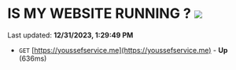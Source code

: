 # IS MY WEBSITE RUNNING ? [![](https://img.shields.io/static/v1?label=Sponsor&message=%E2%9D%A4&logo=GitHub&color=%23fe8e86)](https://github.com/sponsors/<username>)

Last updated: **12/31/2023, 1:29:49 PM**

- `GET` [https://youssefservice.me](https://youssefservice.me) - **Up** (636ms)
